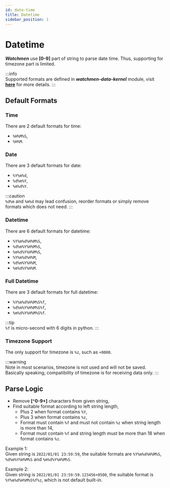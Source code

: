 ```yaml
---
id: date-time  
title: Datetime  
sidebar_position: 1
---
```


# Datetime

**_Watchmen_** use **[0-9]** part of string to parse date time. Thus, supporting for timezone part is limited.

:::info  
Supported formats are defined in **_watchmen-data-kernel_** module, visit **[here](../../installation/config#data-kernel)** for more
details.
:::

## Default Formats

### Time

There are 2 default formats for time:

- `%H%M%S`,
- `%H%M`.

### Date

There are 3 default formats for date:

- `%Y%m%d`,
- `%d%m%Y`,
- `%m%d%Y`.

:::caution  
`%d%m` and `%m%d` may lead confusion, reorder formats or simply remove formats which does not need.
:::

### Datetime

There are 6 default formats for datetime:

- `%Y%m%d%H%M%S`,
- `%d%m%Y%H%M%S`,
- `%m%d%Y%H%M%S`,
- `%Y%m%d%H%M`,
- `%d%m%Y%H%M`,
- `%m%d%Y%H%M`.

### Full Datetime

There are 3 default formats for full datetime:

- `%Y%m%d%H%M%S%f`,
- `%d%m%Y%H%M%S%f`,
- `%m%d%Y%H%M%S%f`.

:::tip  
`%f` is micro-second with 6 digits in python.
:::

### Timezone Support

The only support for timezone is `%z`, such as `+0000`.

:::warning  
Note in most scenarios, timezone is not used and will not be saved. Basically speaking, compatibility of timezone is for receiving data
only.
:::

## Parse Logic

- Remove **[^0-9+]** characters from given string,
- Find suitable format according to left string length,
	- Plus 2 when format contains `%Y`,
	- Plus 3 when format contains `%z`,
	- Format must contain `%f` and must not contain `%z` when string length is more than 14,
	- Format must contain `%f` and string length must be more than 18 when format contains `%z`.

Example 1:  
Given string is `2022/01/01 23:59:59`, the suitable formats are `%Y%m%d%H%M%S`, `%d%m%Y%H%M%S` and `%m%d%Y%H%M%S`.

Example 2:  
Given string is `2022/01/01 23:59:59.123456+0500`, the suitable format is `%Y%m%d%H%M%S%f%z`, which is not default built-in.

